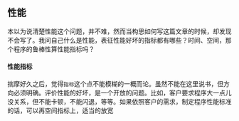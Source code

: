 ## 性能

本以为说清楚性能这个问题，并不难，然而当构思如何写这篇文章的时候，却发现不会写了。我问自己什么是性能，表征性能好坏的指标都有哪些？时间、空间，那个程序的鲁棒性算性能指标吗？

#### 性能指标
揣摩好久之后，觉得`指标`这个点不能模糊的一概而论。虽然不能在这里说书，但方向必须明确。评价性能的好坏，是一个开放的问题。比如，客户要求程序大一点儿没关系，但不能卡顿，不能闪退，等等。如果依照客户的需求，制定程序性能标准的话，可以再空间指标上，适当的放宽

